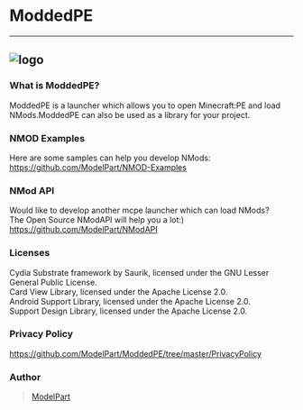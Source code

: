 # ModdedPE
--------
![logo][1]
--------

### What is ModdedPE?
ModdedPE is a launcher which allows you to open Minecraft:PE and load NMods.ModdedPE can also be used as a library for your project.

### NMOD Examples
Here are some samples can help you develop NMods:<br>
<https://github.com/ModelPart/NMOD-Examples>

### NMod API
Would like to develop another mcpe launcher which can load NMods?<br>
The Open Source NModAPI will help you a lot:)<br>
<https://github.com/ModelPart/NModAPI>

### Licenses
Cydia Substrate framework by Saurik, licensed under the GNU Lesser General Public License.<br>
Card View Library, licensed under the Apache License 2.0.<br>
Android Support Library, licensed under the Apache License 2.0.<br>
Support Design Library, licensed under the Apache License 2.0.<br>

### Privacy Policy
<https://github.com/ModelPart/ModdedPE/tree/master/PrivacyPolicy>

### Author
> [ModelPart][2]

[1]: https://raw.githubusercontent.com/MCAL-Team/ModdedPE/master/Art/title_logo.png
[2]: https://github.com/ModelPart

